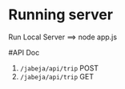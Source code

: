 # Running server
Run Local Server ==> node app.js

#API Doc
1. `/jabeja/api/trip` POST
2. `/jabeja/api/trip` GET
